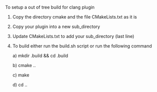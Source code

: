 To setup a out of tree build for clang plugin
1. Copy the directory cmake and the file CMakeLists.txt as it is
2. Copy your plugin into a new sub_directory
3. Update CMakeLists.txt to add your sub_directory (last line)
4. To build either run the build.sh script or run the following command

    a) mkdir .build && cd .build

    b) cmake ..
  
    c) make

    d) cd ..
